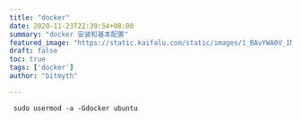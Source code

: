 ```yaml
---
title: "docker"
date: 2020-11-23T22:39:54+08:00
summary: "docker 安装和基本配置"
featured_image: "https://static.kaifalu.com/static/images/1_BAvYWA0V_IMG_20201121_103008.jpg"
draft: false
toc: true
tags: ['docker']
author: "bitmyth"

---
```




```shell
 sudo usermod -a -Gdocker ubuntu
```

